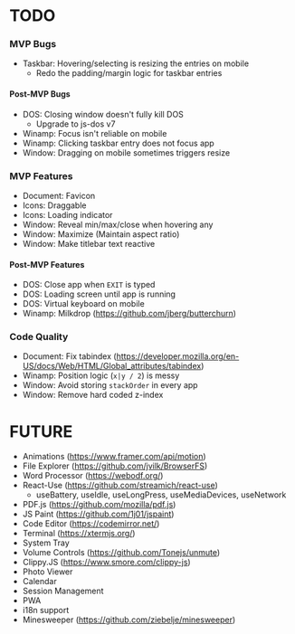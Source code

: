 # TODO

### MVP Bugs

- Taskbar: Hovering/selecting is resizing the entries on mobile
  - Redo the padding/margin logic for taskbar entries

#### Post-MVP Bugs

- DOS: Closing window doesn't fully kill DOS
  - Upgrade to js-dos v7
- Winamp: Focus isn't reliable on mobile
- Winamp: Clicking taskbar entry does not focus app
- Window: Dragging on mobile sometimes triggers resize

### MVP Features

- Document: Favicon
- Icons: Draggable
- Icons: Loading indicator
- Window: Reveal min/max/close when hovering any
- Window: Maximize (Maintain aspect ratio)
- Window: Make titlebar text reactive

#### Post-MVP Features

- DOS: Close app when `EXIT` is typed
- DOS: Loading screen until app is running
- DOS: Virtual keyboard on mobile
- Winamp: Milkdrop (https://github.com/jberg/butterchurn)

### Code Quality

- Document: Fix tabindex (https://developer.mozilla.org/en-US/docs/Web/HTML/Global_attributes/tabindex)
- Winamp: Position logic (`x|y / 2`) is messy
- Window: Avoid storing `stackOrder` in every app
- Window: Remove hard coded z-index

# FUTURE

- Animations (https://www.framer.com/api/motion)
- File Explorer (https://github.com/jvilk/BrowserFS)
- Word Processor (https://webodf.org/)
- React-Use (https://github.com/streamich/react-use)
  - useBattery, useIdle, useLongPress, useMediaDevices, useNetwork
- PDF.js (https://github.com/mozilla/pdf.js)
- JS Paint (https://github.com/1j01/jspaint)
- Code Editor (https://codemirror.net/)
- Terminal (https://xtermjs.org/)
- System Tray
- Volume Controls (https://github.com/Tonejs/unmute)
- Clippy.JS (https://www.smore.com/clippy-js)
- Photo Viewer
- Calendar
- Session Management
- PWA
- i18n support
- Minesweeper (https://github.com/ziebelje/minesweeper)

